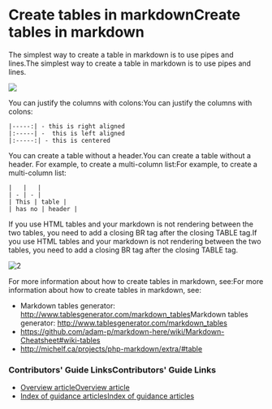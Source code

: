 # <a name="create-tables-in-markdown"></a><span data-ttu-id="1eefd-101">Create tables in markdown</span><span class="sxs-lookup"><span data-stu-id="1eefd-101">Create tables in markdown</span></span>
<span data-ttu-id="1eefd-102">The simplest way to create a table in markdown is to use pipes and lines.</span><span class="sxs-lookup"><span data-stu-id="1eefd-102">The simplest way to create a table in markdown is to use pipes and lines.</span></span>

 ![][1]

<span data-ttu-id="1eefd-103">You can justify the columns with colons:</span><span class="sxs-lookup"><span data-stu-id="1eefd-103">You can justify the columns with colons:</span></span>

    |-----:| - this is right aligned
    |:-----| -  this is left aligned
    |:-----:| - this is centered

<span data-ttu-id="1eefd-104">You can create a table without a header.</span><span class="sxs-lookup"><span data-stu-id="1eefd-104">You can create a table without a header.</span></span> <span data-ttu-id="1eefd-105">For example, to create a multi-column list:</span><span class="sxs-lookup"><span data-stu-id="1eefd-105">For example, to create a multi-column list:</span></span>

```
|   |   |
| - | - |
| This | table |
| has no | header |
```

<span data-ttu-id="1eefd-106">If you use HTML tables and your markdown is not rendering between the two tables, you need to add a closing BR tag after the closing TABLE tag.</span><span class="sxs-lookup"><span data-stu-id="1eefd-106">If you use HTML tables and your markdown is not rendering between the two tables, you need to add a closing BR tag after the closing TABLE tag.</span></span>

![2]

<span data-ttu-id="1eefd-108">For more information about how to create tables in markdown, see:</span><span class="sxs-lookup"><span data-stu-id="1eefd-108">For more information about how to create tables in markdown, see:</span></span>

* <span data-ttu-id="1eefd-109">Markdown tables generator: http://www.tablesgenerator.com/markdown_tables</span><span class="sxs-lookup"><span data-stu-id="1eefd-109">Markdown tables generator: http://www.tablesgenerator.com/markdown_tables</span></span>
* https://github.com/adam-p/markdown-here/wiki/Markdown-Cheatsheet#wiki-tables
* http://michelf.ca/projects/php-markdown/extra/#table

### <a name="contributors-guide-links"></a><span data-ttu-id="1eefd-110">Contributors' Guide Links</span><span class="sxs-lookup"><span data-stu-id="1eefd-110">Contributors' Guide Links</span></span>
* [<span data-ttu-id="1eefd-111">Overview article</span><span class="sxs-lookup"><span data-stu-id="1eefd-111">Overview article</span></span>](../README.md)
* [<span data-ttu-id="1eefd-112">Index of guidance articles</span><span class="sxs-lookup"><span data-stu-id="1eefd-112">Index of guidance articles</span></span>](contributor-guide-index.md)

<!--image references-->
[1]: ./media/create-tables-markdown/table-markdown.png
[2]: ./media/create-tables-markdown/break-tables.png
